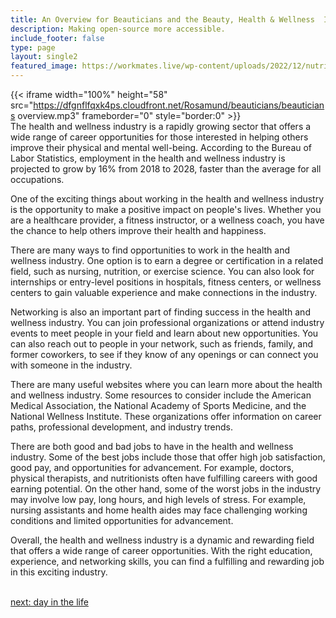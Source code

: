 ```yaml
---
title: An Overview for Beauticians and the Beauty, Health & Wellness  Industry
description: Making open-source more accessible.
include_footer: false
type: page
layout: single2
featured_image: https://workmates.live/wp-content/uploads/2022/12/nutritionist-5-scaled.jpg
---
```


{{< iframe width="100%" height="58" src="https://dfgnflfqxk4ps.cloudfront.net/Rosamund/beauticians/beauticians overview.mp3" frameborder="0" style="border:0" >}}<br>
The health and wellness industry is a rapidly growing sector that offers a wide range of career opportunities for those interested in helping others improve their physical and mental well-being. According to the Bureau of Labor Statistics, employment in the health and wellness industry is projected to grow by 16% from 2018 to 2028, faster than the average for all occupations.

One of the exciting things about working in the health and wellness industry is the opportunity to make a positive impact on people's lives. Whether you are a healthcare provider, a fitness instructor, or a wellness coach, you have the chance to help others improve their health and happiness.

There are many ways to find opportunities to work in the health and wellness industry. One option is to earn a degree or certification in a related field, such as nursing, nutrition, or exercise science. You can also look for internships or entry-level positions in hospitals, fitness centers, or wellness centers to gain valuable experience and make connections in the industry.

Networking is also an important part of finding success in the health and wellness industry. You can join professional organizations or attend industry events to meet people in your field and learn about new opportunities. You can also reach out to people in your network, such as friends, family, and former coworkers, to see if they know of any openings or can connect you with someone in the industry.

There are many useful websites where you can learn more about the health and wellness industry. Some resources to consider include the American Medical Association, the National Academy of Sports Medicine, and the National Wellness Institute. These organizations offer information on career paths, professional development, and industry trends.

There are both good and bad jobs to have in the health and wellness industry. Some of the best jobs include those that offer high job satisfaction, good pay, and opportunities for advancement. For example, doctors, physical therapists, and nutritionists often have fulfilling careers with good earning potential. On the other hand, some of the worst jobs in the industry may involve low pay, long hours, and high levels of stress. For example, nursing assistants and home health aides may face challenging working conditions and limited opportunities for advancement.

Overall, the health and wellness industry is a dynamic and rewarding field that offers a wide range of career opportunities. With the right education, experience, and networking skills, you can find a fulfilling and rewarding job in this exciting industry.

<br>
<a href="https://insights.workdojos.com/beauticians/day-in-the-life">next: day in the life</a>
</p>